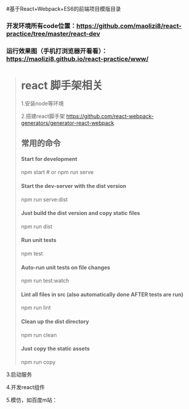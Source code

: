 #基于React+Webpack+ES6的前端项目模版目录

### 开发环境所有code位置：https://github.com/maolizi8/react-practice/tree/master/react-dev
### 运行效果图（手机打浏览器开看看）：https://maolizi8.github.io/react-practice/www/




>
>
># react 脚手架相关
>
>1.安装node等环境
>
>2.搭建react脚手架
>https://github.com/react-webpack-generators/generator-react-webpack
>## 常用的命令
>#### Start for development
>npm start # or
>npm run serve
>
>#### Start the dev-server with the dist version
>npm run serve:dist
>
>#### Just build the dist version and copy static files
>npm run dist
>
>#### Run unit tests
>npm test
>
>#### Auto-run unit tests on file changes
>npm run test:watch
>
>#### Lint all files in src (also automatically done AFTER tests are run)
>npm run lint
>
>#### Clean up the dist directory
>npm run clean
>
>#### Just copy the static assets
>npm run copy

3.启动服务

4.开发react组件

5.模仿，如百度m站：

